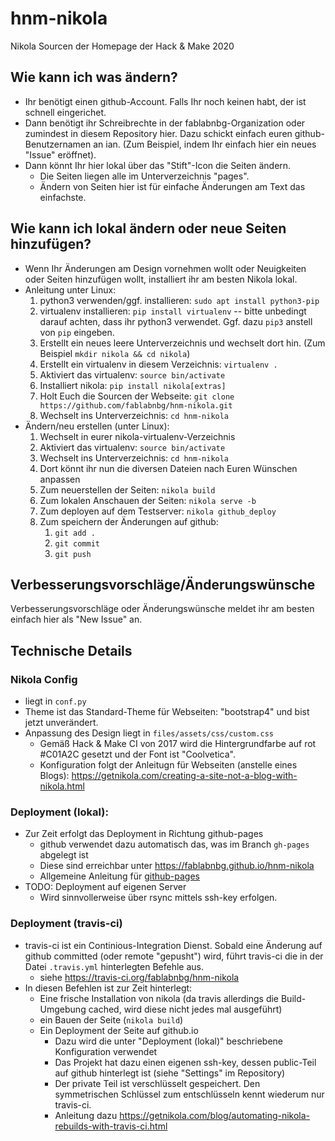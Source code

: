 # hnm-nikola
Nikola Sourcen der Homepage der Hack &amp; Make 2020


## Wie kann ich was ändern?

* Ihr benötigt einen github-Account. Falls Ihr noch keinen habt, der ist schnell eingerichet.
* Dann benötigt ihr Schreibrechte in der fablabnbg-Organization oder zumindest in diesem Repository hier.
Dazu schickt einfach euren github-Benutzernamen an ian. (Zum Beispiel, indem Ihr einfach hier ein neues "Issue" eröffnet).
* Dann könnt Ihr hier lokal über das "Stift"-Icon die Seiten ändern.
  * Die Seiten liegen alle im Unterverzeichnis "pages".
  * Ändern von Seiten hier ist für einfache Änderungen am Text das einfachste.


## Wie kann ich lokal ändern oder neue Seiten hinzufügen?

* Wenn Ihr Änderungen am Design vornehmen wollt oder Neuigkeiten oder Seiten hinzufügen wollt, installiert ihr am besten Nikola lokal.
* Anleitung unter Linux:
  1. python3 verwenden/ggf. installieren: `sudo apt install python3-pip`
  1. virtualenv installieren: `pip install virtualenv` -- bitte unbedingt darauf achten, dass ihr python3 verwendet. Ggf. dazu `pip3` anstell von `pip` eingeben. 
  1. Erstellt ein neues leere Unterverzeichnis und wechselt dort hin. (Zum Beispiel `mkdir nikola && cd nikola`)
  1. Erstellt ein virtualenv in diesem Verzeichnis: `virtualenv .`
  1. Aktiviert das virtualenv: `source bin/activate`
  1. Installiert nikola: `pip install nikola[extras]`
  1. Holt Euch die Sourcen der Webseite: `git clone https://github.com/fablabnbg/hnm-nikola.git`
  1. Wechselt ins Unterverzeichnis: `cd hnm-nikola`
* Ändern/neu erstellen (unter Linux):
  1. Wechselt in eurer nikola-virtualenv-Verzeichnis
  1. Aktiviert das virtualenv: `source bin/activate`
  1. Wechselt ins Unterverzeichnis: `cd hnm-nikola`
  1. Dort könnt ihr nun die diversen Dateien nach Euren Wünschen anpassen
  1. Zum neuerstellen der Seiten: `nikola build`
  1. Zum lokalen Anschauen der Seiten: `nikola serve -b`
  1. Zum deployen auf dem Testserver: `nikola github_deploy`
  1. Zum speichern der Änderungen auf github:
     1. `git add .`
     1. `git commit`
     1. `git push`
   
  


## Verbesserungsvorschläge/Änderungswünsche

Verbesserungsvorschläge oder Änderungswünsche meldet ihr am besten einfach hier als "New Issue" an.


## Technische Details

### Nikola Config

* liegt in `conf.py`
* Theme ist das Standard-Theme für Webseiten: "bootstrap4" und bist jetzt unverändert.
* Anpassung des Design liegt in `files/assets/css/custom.css`
  * Gemäß Hack & Make CI von 2017 wird die Hintergrundfarbe auf rot #C01A2C gesetzt und der Font ist "Coolvetica".
  * Konfiguration folgt der Anleitugn für Webseiten (anstelle eines Blogs): https://getnikola.com/creating-a-site-not-a-blog-with-nikola.html

### Deployment (lokal):

* Zur Zeit erfolgt das Deployment in Richtung github-pages
  * github verwendet dazu automatisch das, was im Branch `gh-pages` abgelegt ist
  * Diese sind erreichbar unter https://fablabnbg.github.io/hnm-nikola
  * Allgemeine Anleitung für [github-pages](https://help.github.com/en/github/working-with-github-pages/about-github-pages)
* TODO: Deployment auf eigenen Server
  * Wird sinnvollerweise über rsync mittels ssh-key erfolgen.

### Deployment (travis-ci)

* travis-ci ist ein Continious-Integration Dienst. Sobald eine Änderung auf github committed (oder remote "gepusht") wird, führt travis-ci die in der Datei `.travis.yml` hinterlegten Befehle aus.
  * siehe https://travis-ci.org/fablabnbg/hnm-nikola
* In diesen Befehlen ist zur Zeit hinterlegt:
  * Eine frische Installation von nikola (da travis allerdings die Build-Umgebung cached, wird diese nicht jedes mal ausgeführt)
  * ein Bauen der Seite (`nikola build`)
  * Ein Deployment der Seite auf github.io 
    * Dazu wird die unter "Deployment (lokal)" beschriebene Konfiguration verwendet
    * Das Projekt hat dazu einen eigenen ssh-key, dessen public-Teil auf github hinterlegt ist (siehe "Settings" im Repository)
    * Der private Teil ist verschlüsselt gespeichert. Den symmetrischen Schlüssel zum entschlüsseln kennt wiederum nur travis-ci.
    * Anleitung dazu https://getnikola.com/blog/automating-nikola-rebuilds-with-travis-ci.html
